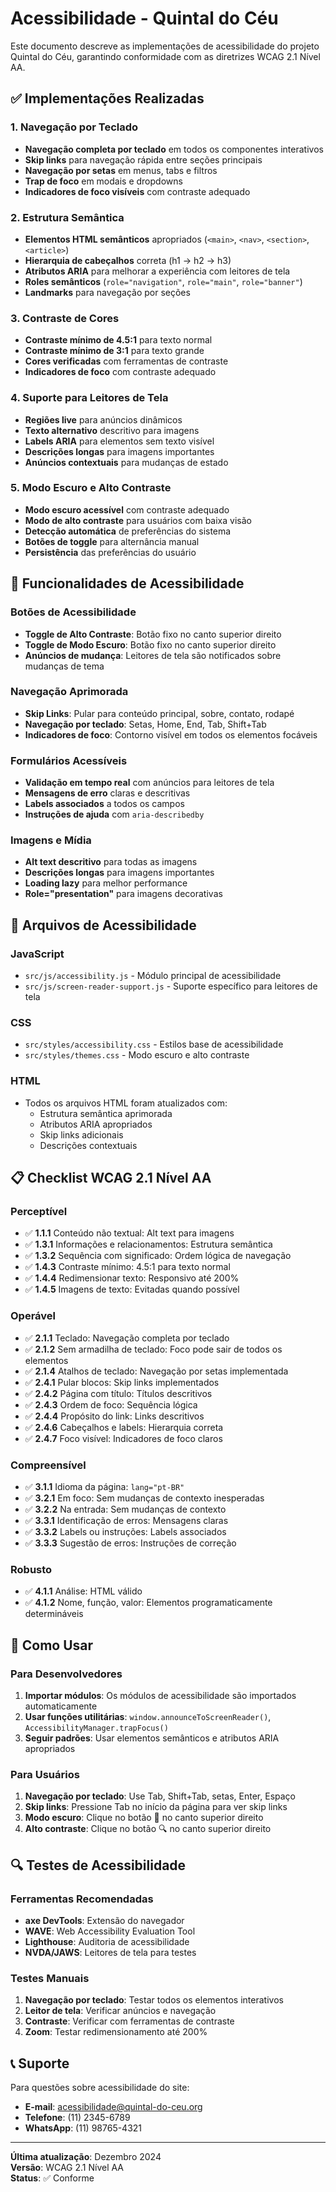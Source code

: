 # Acessibilidade - Quintal do Céu

Este documento descreve as implementações de acessibilidade do projeto Quintal do Céu, garantindo conformidade com as diretrizes WCAG 2.1 Nível AA.

## ✅ Implementações Realizadas

### 1. Navegação por Teclado
- **Navegação completa por teclado** em todos os componentes interativos
- **Skip links** para navegação rápida entre seções principais
- **Navegação por setas** em menus, tabs e filtros
- **Trap de foco** em modais e dropdowns
- **Indicadores de foco visíveis** com contraste adequado

### 2. Estrutura Semântica
- **Elementos HTML semânticos** apropriados (`<main>`, `<nav>`, `<section>`, `<article>`)
- **Hierarquia de cabeçalhos** correta (h1 → h2 → h3)
- **Atributos ARIA** para melhorar a experiência com leitores de tela
- **Roles semânticos** (`role="navigation"`, `role="main"`, `role="banner"`)
- **Landmarks** para navegação por seções

### 3. Contraste de Cores
- **Contraste mínimo de 4.5:1** para texto normal
- **Contraste mínimo de 3:1** para texto grande
- **Cores verificadas** com ferramentas de contraste
- **Indicadores de foco** com contraste adequado

### 4. Suporte para Leitores de Tela
- **Regiões live** para anúncios dinâmicos
- **Texto alternativo** descritivo para imagens
- **Labels ARIA** para elementos sem texto visível
- **Descrições longas** para imagens importantes
- **Anúncios contextuais** para mudanças de estado

### 5. Modo Escuro e Alto Contraste
- **Modo escuro acessível** com contraste adequado
- **Modo de alto contraste** para usuários com baixa visão
- **Detecção automática** de preferências do sistema
- **Botões de toggle** para alternância manual
- **Persistência** das preferências do usuário

## 🎯 Funcionalidades de Acessibilidade

### Botões de Acessibilidade
- **Toggle de Alto Contraste**: Botão fixo no canto superior direito
- **Toggle de Modo Escuro**: Botão fixo no canto superior direito
- **Anúncios de mudança**: Leitores de tela são notificados sobre mudanças de tema

### Navegação Aprimorada
- **Skip Links**: Pular para conteúdo principal, sobre, contato, rodapé
- **Navegação por teclado**: Setas, Home, End, Tab, Shift+Tab
- **Indicadores de foco**: Contorno visível em todos os elementos focáveis

### Formulários Acessíveis
- **Validação em tempo real** com anúncios para leitores de tela
- **Mensagens de erro** claras e descritivas
- **Labels associados** a todos os campos
- **Instruções de ajuda** com `aria-describedby`

### Imagens e Mídia
- **Alt text descritivo** para todas as imagens
- **Descrições longas** para imagens importantes
- **Loading lazy** para melhor performance
- **Role="presentation"** para imagens decorativas

## 🔧 Arquivos de Acessibilidade

### JavaScript
- `src/js/accessibility.js` - Módulo principal de acessibilidade
- `src/js/screen-reader-support.js` - Suporte específico para leitores de tela

### CSS
- `src/styles/accessibility.css` - Estilos base de acessibilidade
- `src/styles/themes.css` - Modo escuro e alto contraste

### HTML
- Todos os arquivos HTML foram atualizados com:
  - Estrutura semântica aprimorada
  - Atributos ARIA apropriados
  - Skip links adicionais
  - Descrições contextuais

## 📋 Checklist WCAG 2.1 Nível AA

### Perceptível
- ✅ **1.1.1** Conteúdo não textual: Alt text para imagens
- ✅ **1.3.1** Informações e relacionamentos: Estrutura semântica
- ✅ **1.3.2** Sequência com significado: Ordem lógica de navegação
- ✅ **1.4.3** Contraste mínimo: 4.5:1 para texto normal
- ✅ **1.4.4** Redimensionar texto: Responsivo até 200%
- ✅ **1.4.5** Imagens de texto: Evitadas quando possível

### Operável
- ✅ **2.1.1** Teclado: Navegação completa por teclado
- ✅ **2.1.2** Sem armadilha de teclado: Foco pode sair de todos os elementos
- ✅ **2.1.4** Atalhos de teclado: Navegação por setas implementada
- ✅ **2.4.1** Pular blocos: Skip links implementados
- ✅ **2.4.2** Página com título: Títulos descritivos
- ✅ **2.4.3** Ordem de foco: Sequência lógica
- ✅ **2.4.4** Propósito do link: Links descritivos
- ✅ **2.4.6** Cabeçalhos e labels: Hierarquia correta
- ✅ **2.4.7** Foco visível: Indicadores de foco claros

### Compreensível
- ✅ **3.1.1** Idioma da página: `lang="pt-BR"`
- ✅ **3.2.1** Em foco: Sem mudanças de contexto inesperadas
- ✅ **3.2.2** Na entrada: Sem mudanças de contexto
- ✅ **3.3.1** Identificação de erros: Mensagens claras
- ✅ **3.3.2** Labels ou instruções: Labels associados
- ✅ **3.3.3** Sugestão de erros: Instruções de correção

### Robusto
- ✅ **4.1.1** Análise: HTML válido
- ✅ **4.1.2** Nome, função, valor: Elementos programaticamente determináveis

## 🚀 Como Usar

### Para Desenvolvedores
1. **Importar módulos**: Os módulos de acessibilidade são importados automaticamente
2. **Usar funções utilitárias**: `window.announceToScreenReader()`, `AccessibilityManager.trapFocus()`
3. **Seguir padrões**: Usar elementos semânticos e atributos ARIA apropriados

### Para Usuários
1. **Navegação por teclado**: Use Tab, Shift+Tab, setas, Enter, Espaço
2. **Skip links**: Pressione Tab no início da página para ver skip links
3. **Modo escuro**: Clique no botão 🌙 no canto superior direito
4. **Alto contraste**: Clique no botão 🔍 no canto superior direito

## 🔍 Testes de Acessibilidade

### Ferramentas Recomendadas
- **axe DevTools**: Extensão do navegador
- **WAVE**: Web Accessibility Evaluation Tool
- **Lighthouse**: Auditoria de acessibilidade
- **NVDA/JAWS**: Leitores de tela para testes

### Testes Manuais
1. **Navegação por teclado**: Testar todos os elementos interativos
2. **Leitor de tela**: Verificar anúncios e navegação
3. **Contraste**: Verificar com ferramentas de contraste
4. **Zoom**: Testar redimensionamento até 200%

## 📞 Suporte

Para questões sobre acessibilidade do site:
- **E-mail**: acessibilidade@quintal-do-ceu.org
- **Telefone**: (11) 2345-6789
- **WhatsApp**: (11) 98765-4321

---

**Última atualização**: Dezembro 2024  
**Versão**: WCAG 2.1 Nível AA  
**Status**: ✅ Conforme
